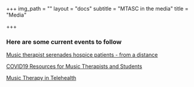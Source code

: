 +++
img_path = ""
layout = "docs"
subtitle = "MTASC in the media"
title = "Media"

+++

### Here are some current events to follow

[Music therapist serenades hospice patients - from a distance](https://www.sun-sentinel.com/community/boca-times/fl-cn-boca-raton-music-therapist-20200911-wjwqtc5pkbcati3vhk2fwveiym-story.html)

[COVID19 Resources for Music Therapists and Students](https://www.musictherapy.org/about/covid19_resources/)

[Music Therapy in Telehealth](https://www.musictherapy.org/music_therapy_in_telehealth/?pg=3)